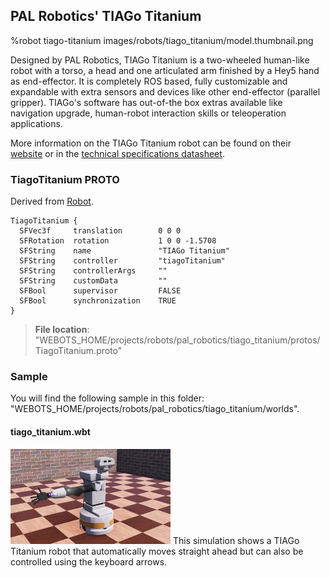 ## PAL Robotics' TIAGo Titanium

%robot tiago-titanium images/robots/tiago_titanium/model.thumbnail.png

Designed by PAL Robotics, TIAGo Titanium is a two-wheeled human-like robot with a torso, a head and one articulated arm finished by a Hey5 hand as end-effector.
It is completely ROS based, fully customizable and expandable with extra sensors and devices like other end-effector (parallel gripper).
TIAGo's software has out-of-the box extras available like navigation upgrade, human-robot interaction skills or teleoperation applications.

More information on the TIAGo Titanium robot can be found on their [website](http://pal-robotics.com/robots/tiago/) or in the [technical specifications datasheet](http://pal-robotics.com/wp-content/uploads/2019/07/Datasheet_TIAGo_Complete.pdf).

### TiagoTitanium PROTO

Derived from [Robot](../reference/robot.md).

```
TiagoTitanium {
  SFVec3f     translation        0 0 0
  SFRotation  rotation           1 0 0 -1.5708
  SFString    name               "TIAGo Titanium"
  SFString    controller         "tiagoTitanium"
  SFString    controllerArgs     ""
  SFString    customData         ""
  SFBool      supervisor         FALSE
  SFBool      synchronization    TRUE
}
```

> **File location**: "WEBOTS\_HOME/projects/robots/pal_robotics/tiago_titanium/protos/TiagoTitanium.proto"

### Sample

You will find the following sample in this folder: "WEBOTS\_HOME/projects/robots/pal\_robotics/tiago\_titanium/worlds".

#### tiago\_titanium.wbt

![tiago_titanium.wbt.png](images/robots/tiago_titanium/tiago_titanium.wbt.thumbnail.jpg) This simulation shows a TIAGo Titanium robot that automatically moves straight ahead but can also be controlled using the keyboard arrows.
